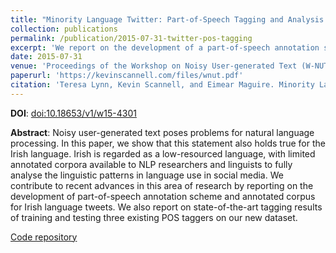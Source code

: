 ```yaml
---
title: "Minority Language Twitter: Part-of-Speech Tagging and Analysis of Irish Tweets"
collection: publications
permalink: /publication/2015-07-31-twitter-pos-tagging
excerpt: 'We report on the development of a part-of-speech annotation scheme and annotated corpus for Irish language tweets. We also report on state-of-the-art tagging results by training and testing three existing POS taggers on our new dataset.'
date: 2015-07-31
venue: 'Proceedings of the Workshop on Noisy User-generated Text (W-NUT) at ACL 2015'
paperurl: 'https://kevinscannell.com/files/wnut.pdf'
citation: 'Teresa Lynn, Kevin Scannell, and Eimear Maguire. Minority Language Twitter: Part-of-Speech Tagging and Analysis of Irish Tweets. In <i>Proceedings of the ACL 2015 Workshop on Noisy User-generated Text</i>, pages 1–8, 2015.'
---
```


**DOI**: [doi:10.18653/v1/w15-4301](http://dx.doi.org/10.18653/v1/w15-4301)

**Abstract**: Noisy user-generated text poses problems for natural language processing. In this paper, we show that this statement also holds true for the Irish language. Irish is regarded as a low-resourced language, with limited annotated corpora available to NLP researchers and linguists to fully analyse the linguistic patterns in language use in social media. We contribute to recent advances in this area of research by reporting on the development of part-of-speech annotation scheme and annotated corpus for Irish language tweets. We also report on state-of-the-art tagging results of training and testing three existing POS taggers on our new dataset.

[Code repository](https://github.com/tlynn747/IrishTwitterPOS)
